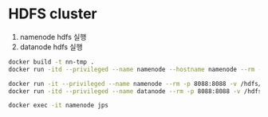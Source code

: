 # HDFS cluster  
1. namenode hdfs 실행  
2. datanode hdfs 실행  

```bash
docker build -t nn-tmp . 
docker run -itd --privileged --name namenode --hostname namenode --rm -p 8088:8088 -v /hdfs/namenode:/hdfs/name nn-tmp

docker run -it --privileged --name namenode --rm -p 8088:8088 -v /hdfs/namenode:/hdfs/name nn-tmp /bin/bash
docker run -itd --privileged --name datanode --rm -p 8088:8088 -v /hdfs/datanode:/hdfs/data dn-tmp

docker exec -it namenode jps
```
